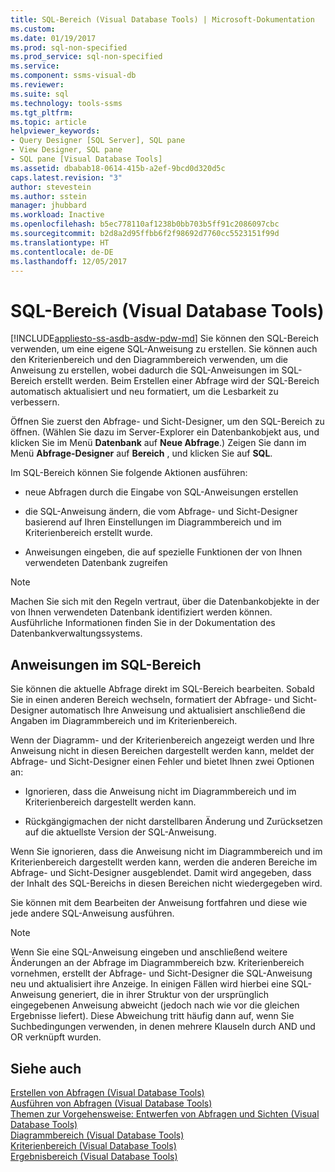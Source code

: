 ```yaml
---
title: SQL-Bereich (Visual Database Tools) | Microsoft-Dokumentation
ms.custom: 
ms.date: 01/19/2017
ms.prod: sql-non-specified
ms.prod_service: sql-non-specified
ms.service: 
ms.component: ssms-visual-db
ms.reviewer: 
ms.suite: sql
ms.technology: tools-ssms
ms.tgt_pltfrm: 
ms.topic: article
helpviewer_keywords:
- Query Designer [SQL Server], SQL pane
- View Designer, SQL pane
- SQL pane [Visual Database Tools]
ms.assetid: dbabab18-0614-415b-a2ef-9bcd0d320d5c
caps.latest.revision: "3"
author: stevestein
ms.author: sstein
manager: jhubbard
ms.workload: Inactive
ms.openlocfilehash: b5ec778110af1238b0bb703b5ff91c2086097cbc
ms.sourcegitcommit: b2d8a2d95ffbb6f2f98692d7760cc5523151f99d
ms.translationtype: HT
ms.contentlocale: de-DE
ms.lasthandoff: 12/05/2017
---
```

# <a name="sql-pane-visual-database-tools"></a>SQL-Bereich (Visual Database Tools)
[!INCLUDE[appliesto-ss-asdb-asdw-pdw-md](../../includes/appliesto-ss-asdb-asdw-pdw-md.md)] Sie können den SQL-Bereich verwenden, um eine eigene SQL-Anweisung zu erstellen. Sie können auch den Kriterienbereich und den Diagrammbereich verwenden, um die Anweisung zu erstellen, wobei dadurch die SQL-Anweisungen im SQL-Bereich erstellt werden. Beim Erstellen einer Abfrage wird der SQL-Bereich automatisch aktualisiert und neu formatiert, um die Lesbarkeit zu verbessern.  
  
Öffnen Sie zuerst den Abfrage- und Sicht-Designer, um den SQL-Bereich zu öffnen. (Wählen Sie dazu im Server-Explorer ein Datenbankobjekt aus, und klicken Sie im Menü **Datenbank** auf **Neue Abfrage**.) Zeigen Sie dann im Menü **Abfrage-Designer** auf **Bereich** , und klicken Sie auf **SQL**.  
  
Im SQL-Bereich können Sie folgende Aktionen ausführen:  
  
-   neue Abfragen durch die Eingabe von SQL-Anweisungen erstellen  
  
-   die SQL-Anweisung ändern, die vom Abfrage- und Sicht-Designer basierend auf Ihren Einstellungen im Diagrammbereich und im Kriterienbereich erstellt wurde.  
  
-   Anweisungen eingeben, die auf spezielle Funktionen der von Ihnen verwendeten Datenbank zugreifen  
  
> [!NOTE]  
> Machen Sie sich mit den Regeln vertraut, über die Datenbankobjekte in der von Ihnen verwendeten Datenbank identifiziert werden können. Ausführliche Informationen finden Sie in der Dokumentation des Datenbankverwaltungssystems.  
  
## <a name="statements-in-the-sql-pane"></a>Anweisungen im SQL-Bereich  
Sie können die aktuelle Abfrage direkt im SQL-Bereich bearbeiten. Sobald Sie in einen anderen Bereich wechseln, formatiert der Abfrage- und Sicht-Designer automatisch Ihre Anweisung und aktualisiert anschließend die Angaben im Diagrammbereich und im Kriterienbereich.  
  
Wenn der Diagramm- und der Kriterienbereich angezeigt werden und Ihre Anweisung nicht in diesen Bereichen dargestellt werden kann, meldet der Abfrage- und Sicht-Designer einen Fehler und bietet Ihnen zwei Optionen an:  
  
-   Ignorieren, dass die Anweisung nicht im Diagrammbereich und im Kriterienbereich dargestellt werden kann.  
  
-   Rückgängigmachen der nicht darstellbaren Änderung und Zurücksetzen auf die aktuellste Version der SQL-Anweisung.  
  
Wenn Sie ignorieren, dass die Anweisung nicht im Diagrammbereich und im Kriterienbereich dargestellt werden kann, werden die anderen Bereiche im Abfrage- und Sicht-Designer ausgeblendet. Damit wird angegeben, dass der Inhalt des SQL-Bereichs in diesen Bereichen nicht wiedergegeben wird.  
  
Sie können mit dem Bearbeiten der Anweisung fortfahren und diese wie jede andere SQL-Anweisung ausführen.  
  
> [!NOTE]  
> Wenn Sie eine SQL-Anweisung eingeben und anschließend weitere Änderungen an der Abfrage im Diagrammbereich bzw. Kriterienbereich vornehmen, erstellt der Abfrage- und Sicht-Designer die SQL-Anweisung neu und aktualisiert ihre Anzeige. In einigen Fällen wird hierbei eine SQL-Anweisung generiert, die in ihrer Struktur von der ursprünglich eingegebenen Anweisung abweicht (jedoch nach wie vor die gleichen Ergebnisse liefert). Diese Abweichung tritt häufig dann auf, wenn Sie Suchbedingungen verwenden, in denen mehrere Klauseln durch AND und OR verknüpft wurden.  
  
## <a name="see-also"></a>Siehe auch  
[Erstellen von Abfragen &#40;Visual Database Tools&#41;](../../ssms/visual-db-tools/create-queries-visual-database-tools.md)  
[Ausführen von Abfragen &#40;Visual Database Tools&#41;](../../ssms/visual-db-tools/run-queries-visual-database-tools.md)  
[Themen zur Vorgehensweise: Entwerfen von Abfragen und Sichten &#40;Visual Database Tools&#41;](../../ssms/visual-db-tools/design-queries-and-views-how-to-topics-visual-database-tools.md)  
[Diagrammbereich &#40;Visual Database Tools&#41;](../../ssms/visual-db-tools/diagram-pane-visual-database-tools.md)  
[Kriterienbereich &#40;Visual Database Tools&#41;](../../ssms/visual-db-tools/criteria-pane-visual-database-tools.md)  
[Ergebnisbereich &#40;Visual Database Tools&#41;](../../ssms/visual-db-tools/results-pane-visual-database-tools.md)  
  
